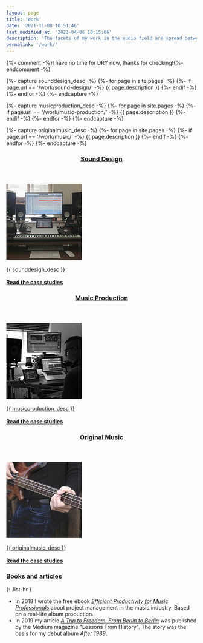 ```yaml
---
layout: page
title: 'Work'
date: '2021-11-08 10:51:46'
last_modified_at: '2023-04-06 10:15:06'
description: 'The facets of my work in the audio field are spread between sound design and game audio, bass tracks, music production and original compositions.'
permalink: '/work/'
---
```

{%- comment -%}I have no time for DRY now, thanks for checking!{%- endcomment -%}

{%- capture sounddesign_desc -%}
{%- for page in site.pages -%}
  {%- if page.url == '/work/sound-design/' -%}
    {{ page.description }}
  {%- endif -%}
{%- endfor -%}
{%- endcapture -%}

{%- capture musicproduction_desc -%}
{%- for page in site.pages -%}
  {%- if page.url == '/work/music-production/' -%}
    {{ page.description }}
  {%- endif -%}
{%- endfor -%}
{%- endcapture -%}

{%- capture originalmusic_desc -%}
{%- for page in site.pages -%}
  {%- if page.url == '/work/music/' -%}
    {{ page.description }}
  {%- endif -%}
{%- endfor -%}
{%- endcapture -%}

<article class="notice">
  <a class="card-project_link" href="/work/sound-design/" title="Read the case studies about sound design">
    <header>
      <h3>Sound Design</h3>
    </header>
    <div class="card-project">
      <picture class="card-project_picture">
        <source srcset="/assets/images/minutes-to-midnight-studio.webp" type="image/webp">
        <source srcset="/assets/images/minutes-to-midnight-studio.jpg" type="image/jpeg">
        <img src="/assets/images/minutes-to-midnight-studio.jpg" alt="Picture of Minutes to Midnight studio" width="200" height="200">
      </picture>
      <p class="p-summary card-project_description">{{ sounddesign_desc }}<br><br><span><strong>Read the case studies</strong></span></p>
    </div>
  </a>
</article>

<article class="notice">
  <a class="card-project_link" href="/work/music-production/" title="Read the case studies about music production">
    <header>
      <h3>Music Production</h3>
    </header>
    <div class="card-project">
      <picture class="card-project_picture">
        <source srcset="/assets/images/minutes-to-midnight-in-studio-producing.webp" type="image/webp">
        <source srcset="/assets/images/minutes-to-midnight-in-studio-producing.jpg" type="image/jpeg">
        <img src="/assets/images/minutes-to-midnight-in-studio-producing.jpg" alt="Minutes to Midnight's studio" width="200" height="200">
      </picture>
      <p class="p-summary card-project_description">{{ musicproduction_desc }}<br><br><span><strong>Read the case studies</strong></span></p>
    </div>
  </a>
</article>

<article class="notice">
  <a class="card-project_link" href="/work/music/" title="Read the case studies about original music">
    <header>
      <h3>Original Music</h3>
    </header>
    <div class="card-project">
      <picture class="card-project_picture">
        <source srcset="/assets/images/minutes-to-midnight-playing-bass.webp" type="image/webp">
        <source srcset="/assets/images/minutes-to-midnight-playing-bass.jpg" type="image/jpeg">
        <img src="/assets/images/minutes-to-midnight-playing-bass.jpg" alt="Minutes to Midnight playing bass in the studio" width="200" height="200">
      </picture>
      <p class="p-summary card-project_description">{{ originalmusic_desc }}<br><br><span><strong>Read the case studies</strong></span></p>
    </div>
  </a>
</article>

### Books and articles

{: .list-hr }
- In 2018 I wrote the free ebook [_Efficient Productivity for Music Professionals_](/work/project-management/) about project management in the music industry. Based on a real-life album production.
- In 2019 my article [_A Trip to Freedom, From Berlin to Berlin_](/blog/after-1989-full-story/) was published by the Medium magazine "Lessons From History". The story was the basis for my debut album _After 1989_.